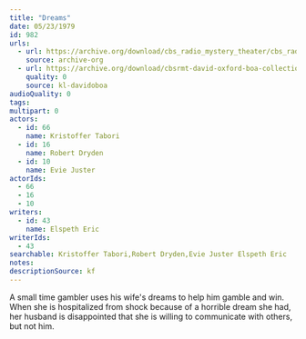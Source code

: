 ```yaml
---
title: "Dreams"
date: 05/23/1979
id: 982
urls: 
  - url: https://archive.org/download/cbs_radio_mystery_theater/cbs_radio_mystery_theater-0951-1000.zip/cbs_radio_mystery_theater-0951-1000%2Fcbsrmt_0982_dreams.mp3
    source: archive-org
  - url: https://archive.org/download/cbsrmt-david-oxford-boa-collection/CBSRMT-790523-0982-Dreams-(128-44)_KQV-{BoA}.mp3
    quality: 0
    source: kl-davidoboa
audioQuality: 0
tags: 
multipart: 0
actors:  
  - id: 66
    name: Kristoffer Tabori  
  - id: 16
    name: Robert Dryden  
  - id: 10
    name: Evie Juster
actorIds:  
  - 66  
  - 16  
  - 10
writers:  
  - id: 43
    name: Elspeth Eric
writerIds:  
  - 43
searchable: Kristoffer Tabori,Robert Dryden,Evie Juster Elspeth Eric
notes: 
descriptionSource: kf
---
```

A small time gambler uses his wife's dreams to help him gamble and win. When she is hospitalized from shock because of a horrible dream she had, her husband is disappointed that she is willing to communicate with others, but not him.